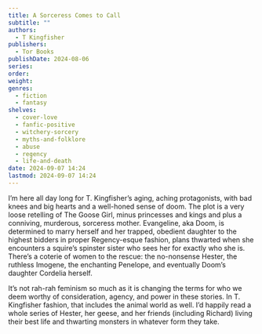```yaml
---
title: A Sorceress Comes to Call
subtitle: ""
authors:
  - T Kingfisher
publishers:
  - Tor Books
publishDate: 2024-08-06
series: 
order: 
weight: 
genres:
  - fiction
  - fantasy
shelves:
  - cover-love
  - fanfic-positive
  - witchery-sorcery
  - myths-and-folklore
  - abuse
  - regency
  - life-and-death
date: 2024-09-07 14:24
lastmod: 2024-09-07 14:24
---
```

I’m here all day long for T. Kingfisher’s aging, aching protagonists, with bad knees and big hearts and a well-honed sense of doom. The plot is a very loose retelling of The Goose Girl, minus princesses and kings and plus a conniving, murderous, sorceress mother. Evangeline, aka Doom, is determined to marry herself and her trapped, obedient daughter to the highest bidders in proper Regency-esque fashion, plans thwarted when she encounters a squire’s spinster sister who sees her for exactly who she is. There’s a coterie of women to the rescue: the no-nonsense Hester, the ruthless Imogene, the enchanting Penelope, and eventually Doom’s daughter Cordelia herself. 

It’s not rah-rah feminism so much as it is changing the terms for who we deem worthy of consideration, agency, and power in these stories. In T. Kingfisher fashion, that includes the animal world as well. I’d happily read a whole series of Hester, her geese, and her friends (including Richard) living their best life and thwarting monsters in whatever form they take. 